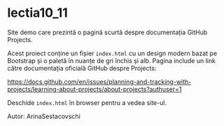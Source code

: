 # lectia10_11

Site demo care prezintă o pagină scurtă despre documentația GitHub Projects.

Acest proiect conține un fișier `index.html` cu un design modern bazat pe Bootstrap
și o paletă în nuanțe de gri închis și alb. Pagina include un link către documentația
oficială GitHub despre Projects:

https://docs.github.com/en/issues/planning-and-tracking-with-projects/learning-about-projects/about-projects?authuser=1

Deschide `index.html` în browser pentru a vedea site-ul.

Autor: ArinaSestacovschi

